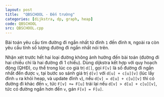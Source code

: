 ```yaml
---
layout: post
title:  "QBSCHOOL - Đến trường"
categories: [dijkstra, dp, graph, heap]
code: QBSCHOOL
src: QBSCHOOL.cpp
---
```


Bài toán yêu cầu tìm đường đi ngắn nhất từ đỉnh `1` đến đỉnh `N`, ngoài ra còn yêu cầu tính số lượng đường đi ngắn nhất nói trên.

Nhận xét trước hết hai loại đường không ảnh hưởng đến bài toán (đường đi hai chiều chỉ là hai đường đi 1 chiều). Dùng dijkstra kết hợp với quy hoạch động (QHĐ), cụ thể trong lúc co giá trị `d[]`, gọi `F[v]` là số đường đi ngắn nhất đến được `v`, tại bước so sánh giá trị `d[v]` với `d[u] + c[u][v]` (lúc lấy đỉnh `u` ra khỏi heap, và update đỉnh `v`), nếu `d[v] = d[u] + c[u][v]` thì có đường đi khác đến `v`, tức `F[v] += F[u]` trái lại nếu `d[v] > d[u] + c[u][v]`, tức có đường ngắn hơn đến `v`, gán `F[v] = F[u]`.
